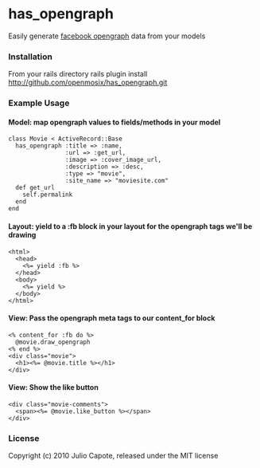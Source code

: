 # has_opengraph
Easily generate [facebook opengraph](http://developers.facebook.com/docs/opengraph) data from your models

### Installation
From your rails directory
    rails plugin install http://github.com/openmosix/has_opengraph.git

### Example Usage



#### Model: map opengraph values to fields/methods in your model
    class Movie < ActiveRecord::Base
      has_opengraph :title => :name,
                    :url => :get_url,
                    :image => :cover_image_url,
                    :description => :desc,
                    :type => "movie",
                    :site_name => "moviesite.com"
      def get_url
        self.permalink
      end
    end

#### Layout: yield to a :fb block in your layout for the opengraph tags we'll be drawing
    <html>
      <head>
        <%= yield :fb %>
      </head>
      <body>
        <%= yield %>
      </body>
    </html>    

#### View: Pass the opengraph meta tags to our content_for block
    <% content_for :fb do %>
      @movie.draw_opengraph
    <% end %>
    <div class="movie">
      <h1><%= @movie.title %></h1>
    </div>

#### View: Show the like button
    <div class="movie-comments">
      <span><%= @movie.like_button %></span>
    </div>

### License

Copyright (c) 2010 Julio Capote, released under the MIT license
